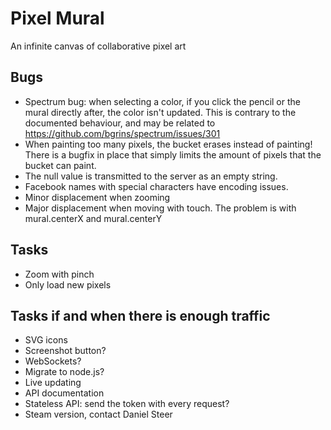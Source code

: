 Pixel Mural
===========
An infinite canvas of collaborative pixel art

Bugs
----
* Spectrum bug: when selecting a color, if you click the pencil or the mural directly after, the color isn't updated.
This is contrary to the documented behaviour, and may be related to https://github.com/bgrins/spectrum/issues/301
* When painting too many pixels, the bucket erases instead of painting! There is a bugfix in place that simply limits
the amount of pixels that the bucket can paint.
* The null value is transmitted to the server as an empty string.
* Facebook names with special characters have encoding issues.
* Minor displacement when zooming
* Major displacement when moving with touch. The problem is with mural.centerX and mural.centerY

Tasks
-----
* Zoom with pinch
* Only load new pixels

Tasks if and when there is enough traffic
-----------------------------------------
* SVG icons
* Screenshot button?
* WebSockets?
* Migrate to node.js?
* Live updating
* API documentation
* Stateless API: send the token with every request?
* Steam version, contact Daniel Steer